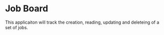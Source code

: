 # Job Board

This applicaiton will track the creation, reading, updating and deleteing of a set of jobs.
